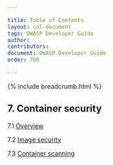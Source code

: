 ```yaml
---

title: Table of Contents
layout: col-document
tags: OWASP Developer Guide
author:
contributors:
document: OWASP Developer Guide
order: 700

---
```


{% include breadcrumb.html %}
## 7. Container security

7.1 [Overview](01-container-security.md)

7.2 [Image security](02-image-security.md)

7.3 [Container scanning](03-container-scanning.md)
